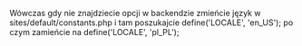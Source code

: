 Wówczas gdy nie znajdziecie opcji w backendzie zmieńcie język w sites/default/constants.php i tam poszukajcie
define('LOCALE', 'en_US'); po czym zamieńcie na define('LOCALE', 'pl_PL');
